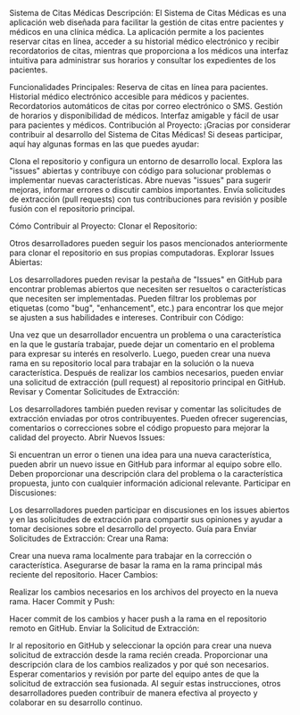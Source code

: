 Sistema de Citas Médicas
Descripción:
El Sistema de Citas Médicas es una aplicación web diseñada para facilitar la gestión de citas entre pacientes y médicos en una clínica médica. La aplicación permite a los pacientes reservar citas en línea, acceder a su historial médico electrónico y recibir recordatorios de citas, mientras que proporciona a los médicos una interfaz intuitiva para administrar sus horarios y consultar los expedientes de los pacientes.

Funcionalidades Principales:
Reserva de citas en línea para pacientes.
Historial médico electrónico accesible para médicos y pacientes.
Recordatorios automáticos de citas por correo electrónico o SMS.
Gestión de horarios y disponibilidad de médicos.
Interfaz amigable y fácil de usar para pacientes y médicos.
Contribución al Proyecto:
¡Gracias por considerar contribuir al desarrollo del Sistema de Citas Médicas! Si deseas participar, aquí hay algunas formas en las que puedes ayudar:

Clona el repositorio y configura un entorno de desarrollo local.
Explora las "issues" abiertas y contribuye con código para solucionar problemas o implementar nuevas características.
Abre nuevas "issues" para sugerir mejoras, informar errores o discutir cambios importantes.
Envía solicitudes de extracción (pull requests) con tus contribuciones para revisión y posible fusión con el repositorio principal.

Cómo Contribuir al Proyecto:
Clonar el Repositorio:

Otros desarrolladores pueden seguir los pasos mencionados anteriormente para clonar el repositorio en sus propias computadoras.
Explorar Issues Abiertas:

Los desarrolladores pueden revisar la pestaña de "Issues" en GitHub para encontrar problemas abiertos que necesiten ser resueltos o características que necesiten ser implementadas.
Pueden filtrar los problemas por etiquetas (como "bug", "enhancement", etc.) para encontrar los que mejor se ajusten a sus habilidades e intereses.
Contribuir con Código:

Una vez que un desarrollador encuentra un problema o una característica en la que le gustaría trabajar, puede dejar un comentario en el problema para expresar su interés en resolverlo.
Luego, pueden crear una nueva rama en su repositorio local para trabajar en la solución o la nueva característica.
Después de realizar los cambios necesarios, pueden enviar una solicitud de extracción (pull request) al repositorio principal en GitHub.
Revisar y Comentar Solicitudes de Extracción:

Los desarrolladores también pueden revisar y comentar las solicitudes de extracción enviadas por otros contribuyentes.
Pueden ofrecer sugerencias, comentarios o correcciones sobre el código propuesto para mejorar la calidad del proyecto.
Abrir Nuevos Issues:

Si encuentran un error o tienen una idea para una nueva característica, pueden abrir un nuevo issue en GitHub para informar al equipo sobre ello.
Deben proporcionar una descripción clara del problema o la característica propuesta, junto con cualquier información adicional relevante.
Participar en Discusiones:

Los desarrolladores pueden participar en discusiones en los issues abiertos y en las solicitudes de extracción para compartir sus opiniones y ayudar a tomar decisiones sobre el desarrollo del proyecto.
Guía para Enviar Solicitudes de Extracción:
Crear una Rama:

Crear una nueva rama localmente para trabajar en la corrección o característica.
Asegurarse de basar la rama en la rama principal más reciente del repositorio.
Hacer Cambios:

Realizar los cambios necesarios en los archivos del proyecto en la nueva rama.
Hacer Commit y Push:

Hacer commit de los cambios y hacer push a la rama en el repositorio remoto en GitHub.
Enviar la Solicitud de Extracción:

Ir al repositorio en GitHub y seleccionar la opción para crear una nueva solicitud de extracción desde la rama recién creada.
Proporcionar una descripción clara de los cambios realizados y por qué son necesarios.
Esperar comentarios y revisión por parte del equipo antes de que la solicitud de extracción sea fusionada.
Al seguir estas instrucciones, otros desarrolladores pueden contribuir de manera efectiva al proyecto y colaborar en su desarrollo continuo.
